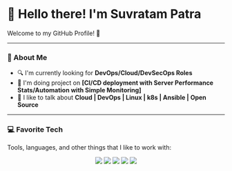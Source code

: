 # 👋 Hello there! I'm Suvratam Patra  
Welcome to my GitHub Profile! 🚀  

---

### 🌱 About Me
- 🔍 I'm currently looking for **DevOps/Cloud/DevSecOps Roles**  
- 📘 I'm doing project on **[CI/CD deployment with Server Performance Stats/Automation with Simple Monitoring]**  
- 💬 I like to talk about **Cloud | DevOps | Linux | k8s | Ansible | Open Source**  

---

### 💻 Favorite Tech  
Tools, languages, and other things that I like to work with:

<p align="center">
  <img src="https://img.shields.io/badge/-Python-3776AB?logo=python&logoColor=white&style=for-the-badge" />
  <img src="https://img.shields.io/badge/-JavaScript-F7DF1E?logo=javascript&logoColor=black&style=for-the-badge" />
  <img src="https://img.shields.io/badge/-Bash-4EAA25?logo=gnu-bash&logoColor=white&style=for-the-badge" />
  <img src="https://img.shields.io/badge/-Linux-FCC624?logo=linux&logoColor=black&style=for-the-badge" />
  <img src="https://img.shields.io/badge/-Git-F05032?logo=git&logoColor=white&style=for-the-badge" />
  <img src="https://img.shields.io/badge/-Svelte-FF3E00?logo=svelte&logoColor=white

